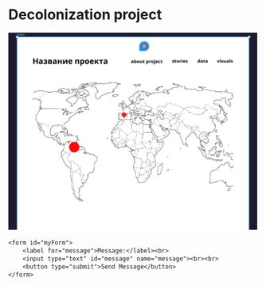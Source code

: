 <!DOCTYPE html>
<html lang="en">
<head>
    <meta charset="UTF-8">
    <meta name="viewport" content="width=device-width, initial-scale=1.0">
    <title>Decolonization project</title>
</head>
<body>
    <h1>Decolonization project</h1>
    <img src="main/map.jpg" alt="Map of the project" width="500">


    <form id="myForm">
        <label for="message">Message:</label><br>
        <input type="text" id="message" name="message"><br><br>
        <button type="submit">Send Message</button>
    </form>

<script>
    document.getElementById('myForm').addEventListener('submit', function(e) {
        e.preventDefault();
        
        const message = document.getElementById('message').value; // Получаем значение текстового поля
        
        const url = 'https://functions.yandexcloud.net/d4ejmqn8brddsad1npka'; // Укажите URL вашего сервера, на который будет отправляться сообщение
        const data = { message: message }; // Создаем объект для отправки
        
       fetch(url, {
    method: 'POST',
    headers: {
        'Content-Type': 'application/json'  // Используем 'application/json' для типа содержимого
    },
    body: JSON.stringify(data) // Преобразуем объект в формат JSON
})
.then(response => {
    if (response.ok) {
        alert('Message sent successfully!');
    } else {
        alert('Failed to send message.');
    }
})
.catch(error => {
    console.error('Error:', error);
});
</script>
</body>
</html>
